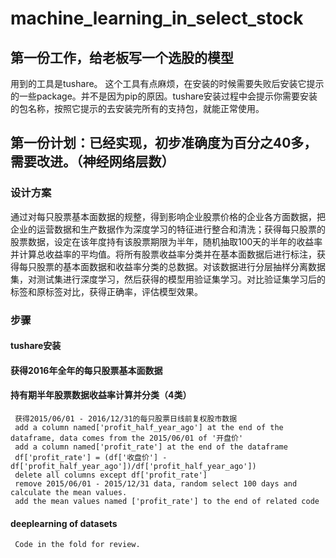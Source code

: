 # machine_learning_in_select_stock
## 第一份工作，给老板写一个选股的模型


用到的工具是tushare。
这个工具有点麻烦，在安装的时候需要失败后安装它提示的一些package。并不是因为pip的原因。tushare安装过程中会提示你需要安装的包名称，按照它提示的去安装完所有的支持包，就能正常使用。

## 第一份计划：已经实现，初步准确度为百分之40多，需要改进。（神经网络层数）
### 设计方案 
通过对每只股票基本面数据的规整，得到影响企业股票价格的企业各方面数据，把企业的运营数据和生产数据作为深度学习的特征进行整合和清洗；获得每只股票的股票数据，设定在该年度持有该股票期限为半年，随机抽取100天的半年的收益率并计算总收益率的平均值。将所有股票收益率分类并在基本面数据后进行标注，获得每只股票的基本面数据和收益率分类的总数据。对该数据进行分层抽样分离数据集，对测试集进行深度学习，然后获得的模型用验证集学习。对比验证集学习后的标签和原标签对比，获得正确率，评估模型效果。
### 步骤
#### tushare安装
#### 获得2016年全年的每只股票基本面数据
#### 持有期半年股票数据收益率计算并分类（4类）
     获得2015/06/01 - 2016/12/31的每只股票日线前复权股市数据
     add a column named['profit_half_year_ago'] at the end of the dataframe, data comes from the 2015/06/01 of '开盘价'
     add a column named['profit_rate'] at the end of the dataframe
     df['profit_rate'] = (df['收盘价'] - df['profit_half_year_ago'])/df['profit_half_year_ago'])
     delete all columns except df['profit_rate']
     remove 2015/06/01 - 2015/12/31 data, random select 100 days and calculate the mean values.
     add the mean values named ['profit_rate'] to the end of related code
     
#### deeplearning of datasets
     Code in the fold for review.
     

